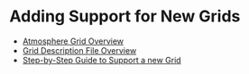 # Adding Support for New Grids

- [Atmosphere Grid Overview                 ](adding-grid-support-SE-grid-overview.md)
- [Grid Description File Overview           ](adding-grid-support-grid-types.md)
- [Step-by-Step Guide to Support a new Grid ](adding-grid-support-step-by-step-guide.md)